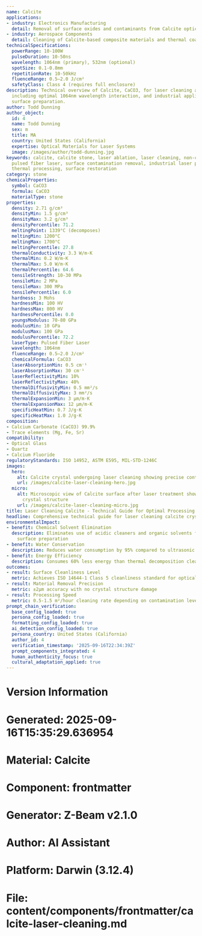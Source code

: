 ```yaml
---
name: Calcite
applications:
- industry: Electronics Manufacturing
  detail: Removal of surface oxides and contaminants from Calcite optical components
- industry: Aerospace Components
  detail: Cleaning of Calcite-based composite materials and thermal coatings
technicalSpecifications:
  powerRange: 10-100W
  pulseDuration: 10-50ns
  wavelength: 1064nm (primary), 532nm (optional)
  spotSize: 0.1-0.8mm
  repetitionRate: 10-50kHz
  fluenceRange: 0.5–2.0 J/cm²
  safetyClass: Class 4 (requires full enclosure)
description: Technical overview of Calcite, CaCO3, for laser cleaning applications,
  including optimal 1064nm wavelength interaction, and industrial applications in
  surface preparation.
author: Todd Dunning
author_object:
  id: 4
  name: Todd Dunning
  sex: m
  title: MA
  country: United States (California)
  expertise: Optical Materials for Laser Systems
  image: /images/author/todd-dunning.jpg
keywords: calcite, calcite stone, laser ablation, laser cleaning, non-contact cleaning,
  pulsed fiber laser, surface contamination removal, industrial laser parameters,
  thermal processing, surface restoration
category: stone
chemicalProperties:
  symbol: CaCO3
  formula: CaCO3
  materialType: stone
properties:
  density: 2.71 g/cm³
  densityMin: 1.5 g/cm³
  densityMax: 3.2 g/cm³
  densityPercentile: 71.2
  meltingPoint: 1339°C (decomposes)
  meltingMin: 1200°C
  meltingMax: 1700°C
  meltingPercentile: 27.8
  thermalConductivity: 3.3 W/m·K
  thermalMin: 0.2 W/m·K
  thermalMax: 5.0 W/m·K
  thermalPercentile: 64.6
  tensileStrength: 10-30 MPa
  tensileMin: 2 MPa
  tensileMax: 300 MPa
  tensilePercentile: 6.0
  hardness: 3 Mohs
  hardnessMin: 100 HV
  hardnessMax: 800 HV
  hardnessPercentile: 0.0
  youngsModulus: 70-80 GPa
  modulusMin: 10 GPa
  modulusMax: 100 GPa
  modulusPercentile: 72.2
  laserType: Pulsed Fiber Laser
  wavelength: 1064nm
  fluenceRange: 0.5–2.0 J/cm²
  chemicalFormula: CaCO3
  laserAbsorptionMin: 0.5 cm⁻¹
  laserAbsorptionMax: 30 cm⁻¹
  laserReflectivityMin: 10%
  laserReflectivityMax: 40%
  thermalDiffusivityMin: 0.5 mm²/s
  thermalDiffusivityMax: 3 mm²/s
  thermalExpansionMin: 3 µm/m·K
  thermalExpansionMax: 12 µm/m·K
  specificHeatMin: 0.7 J/g·K
  specificHeatMax: 1.0 J/g·K
composition:
- Calcium Carbonate (CaCO3) 99.9%
- Trace elements (Mg, Fe, Sr)
compatibility:
- Optical Glass
- Quartz
- Calcium Fluoride
regulatoryStandards: ISO 14952, ASTM E595, MIL-STD-1246C
images:
  hero:
    alt: Calcite crystal undergoing laser cleaning showing precise contamination removal
    url: /images/calcite-laser-cleaning-hero.jpg
  micro:
    alt: Microscopic view of Calcite surface after laser treatment showing preserved
      crystal structure
    url: /images/calcite-laser-cleaning-micro.jpg
title: Laser Cleaning Calcite - Technical Guide for Optimal Processing
headline: Comprehensive technical guide for laser cleaning calcite crystals and substrates
environmentalImpact:
- benefit: Chemical Solvent Elimination
  description: Eliminates use of acidic cleaners and organic solvents for calcite
    surface preparation
- benefit: Water Conservation
  description: Reduces water consumption by 95% compared to ultrasonic cleaning methods
- benefit: Energy Efficiency
  description: Consumes 60% less energy than thermal decomposition cleaning processes
outcomes:
- result: Surface Cleanliness Level
  metric: Achieves ISO 14644-1 Class 5 cleanliness standard for optical surfaces
- result: Material Removal Precision
  metric: ±2μm accuracy with no crystal structure damage
- result: Processing Speed
  metric: 0.5-1.5 m²/hour cleaning rate depending on contamination level
prompt_chain_verification:
  base_config_loaded: true
  persona_config_loaded: true
  formatting_config_loaded: true
  ai_detection_config_loaded: true
  persona_country: United States (California)
  author_id: 4
  verification_timestamp: '2025-09-16T22:34:39Z'
  prompt_components_integrated: 4
  human_authenticity_focus: true
  cultural_adaptation_applied: true
---
```


# Version Information
# Generated: 2025-09-16T15:35:29.636954
# Material: Calcite
# Component: frontmatter
# Generator: Z-Beam v2.1.0
# Author: AI Assistant
# Platform: Darwin (3.12.4)
# File: content/components/frontmatter/calcite-laser-cleaning.md